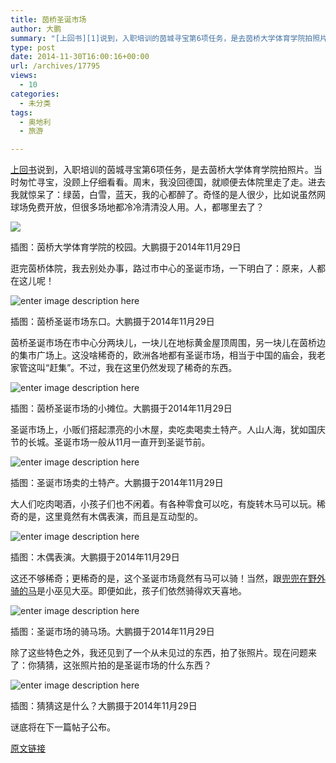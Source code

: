 ```yaml
---
title: 茵桥圣诞市场
author: 大鹏
summary: "[上回书][1]说到，入职培训的茵城寻宝第6项任务，是去茵桥大学体育学院拍照片。当时匆忙寻宝，没顾上仔细看看。周末，我没回德国，就顺便去体院里走了走。进去我就惊呆了：绿茵，白雪，蓝天，我的心都醉了。奇怪的是人很少，比如说虽然网球场免费开放，但很多场地都冷冷清清没人用。人，都哪里去了？"
type: post
date: 2014-11-30T16:00:16+00:00
url: /archives/17795
views:
  - 10
categories:
  - 未分类
tags:
  - 奥地利
  - 旅游

---
```

[上回书][1]说到，入职培训的茵城寻宝第6项任务，是去茵桥大学体育学院拍照片。当时匆忙寻宝，没顾上仔细看看。周末，我没回德国，就顺便去体院里走了走。进去我就惊呆了：绿茵，白雪，蓝天，我的心都醉了。奇怪的是人很少，比如说虽然网球场免费开放，但很多场地都冷冷清清没人用。人，都哪里去了？

![][2]

插图：茵桥大学体育学院的校园。大鹏摄于2014年11月29日

逛完茵桥体院，我去别处办事，路过市中心的圣诞市场，一下明白了：原来，人都在这儿呢！

![enter image description here][3]

插图：茵桥圣诞市场东口。大鹏摄于2014年11月29日

茵桥圣诞市场在市中心分两块儿，一块儿在地标黄金屋顶周围，另一块儿在茵桥边的集市广场上。这没啥稀奇的，欧洲各地都有圣诞市场，相当于中国的庙会，我老家管这叫“赶集”。不过，我在这里仍然发现了稀奇的东西。

![enter image description here][4]

插图：茵桥圣诞市场的小摊位。大鹏摄于2014年11月29日

圣诞市场上，小贩们搭起漂亮的小木屋，卖吃卖喝卖土特产。人山人海，犹如国庆节的长城。圣诞市场一般从11月一直开到圣诞节前。

![enter image description here][5]

插图：圣诞市场卖的土特产。大鹏摄于2014年11月29日

大人们吃肉喝酒，小孩子们也不闲着。有各种零食可以吃，有旋转木马可以玩。稀奇的是，这里竟然有木偶表演，而且是互动型的。

![enter image description here][6]

插图：木偶表演。大鹏摄于2014年11月29日

这还不够稀奇；更稀奇的是，这个圣诞市场竟然有马可以骑！当然，跟[兜兜在野外骑的马][7]是小巫见大巫。即便如此，孩子们依然骑得欢天喜地。

![enter image description here][8]

插图：圣诞市场的骑马场。大鹏摄于2014年11月29日

除了这些特色之外，我还见到了一个从未见过的东西，拍了张照片。现在问题来了：你猜猜，这张照片拍的是圣诞市场的什么东西？

![enter image description here][9]

插图：猜猜这是什么？大鹏摄于2014年11月29日

谜底将在下一篇帖子公布。

 [1]: http://pzhao.org/archives/17752
 [2]: https://gwkpxq-bn1305.files.1drv.com/y2panyeeovRZs9mtcDCNrDDaQ3LhkRrODStmsl7t5A3Kh1FvahB5xFx8_G1M0qMAutlSeYxtKpBoGy1GJiuxfXWuVgcunrbOy5jPDj83NRyAaI/2014-12-01_christmasmarket_1.jpg
 [3]: https://gwkpxq-bn1305.files.1drv.com/y2pDcGOGtyvS1r1R_yd3YbkLvkxKa8Ve-MaysG8l9ICICMHnrodTFIG13ch5O1riaDOX6UaYO0jrFuT5qm1j_CV7RIyawqV9Ps-5GVcIHQzpsU/2014-12-01_christmasmarket_7.jpg
 [4]: https://gwkpxq-bn1305.files.1drv.com/y2phKGQItCudRFesvYNKJ3Og8KehqfsbFdjoRZBG3FbswsBitwFR0VNOEi8YGXGPsE1TRjgHE_saLpb37doUysbtJUT9zCAmNTLx4xHNnNI6O4/2014-12-01_christmasmarket_5.jpg
 [5]: https://gwkpxq-bn1305.files.1drv.com/y2pB3-79GlSdN2R5ogUJNST-y6HA_bMcGs9gLJ_WgmqMOogI8VKhSXmCWwyqZ1F3a2VS2WraVqxsHjzTI-sIlr8AQN9s8F7PuDnLXFsWgT1YUI/2014-12-01_christmasmarket_2.jpg
 [6]: https://gwkpxq-bn1305.files.1drv.com/y2p5RrC56DZR1HJn4-TDfB6MIv5_wmlTKcn0LN3X61r2Z1EjWbM5YD6WQJR4zgnIsGRJ66CDdCu2dtZyvZBlVRo8-RsEeCt0LbiVenvMNsvCvI/2014-12-01_christmasmarket_4.jpg
 [7]: http://pzhao.org/archives/15430
 [8]: https://gwkpxq-bn1305.files.1drv.com/y2pfeRonoU5RwvonWhwd5OyYIV2aVNQWyIBFyWqGi5Fbd6PdfxPt7IYso5dpORtzQ9rz6Q1sUVbS51qh-YNufy3aCN2iy6uQy8HWLe85Y6fX_E/2014-12-01_christmasmarket_6.jpg
 [9]: https://gwkpxq-bn1305.files.1drv.com/y2psot_4ox5JYiDV8LjF-HPzi43gE8nP8JNjnk_WBDeA7wuXOnv1-ZZWbwpeUI9_iCOR9ULXp94f8YJr6OiakIGte0usf-WGfci36HWB7XetOM/2014-12-01_christmasmarket_3.jpg

[原文链接](http://dapengde.com/archives/17795)

